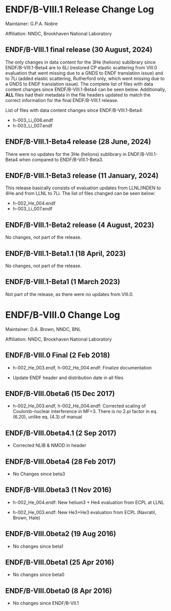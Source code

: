 ENDF/B-VIII.1 Release Change Log
=====================================

Maintainer: G.P.A. Nobre

Affiliation: NNDC, Brookhaven National Laboratory



ENDF/B-VIII.1 final release (30 August, 2024)
---------------------------------------------

The only changes in data content for the 3He (helions) sublibrary since ENDF/B-VIII.1-Beta4 are to 6Li (restored CP elastic scattering from VIII.0 evaluation that went missing due to a GNDS to ENDF translation issue) and to 7Li (added elastic scattering, Rutherford only, which went missing due to a GNDS to ENDF translation issue). The complete list of files with data content changes since ENDF/B-VIII.1-Beta4 can be seen below.
Additionally, **ALL** files had their metadata in the file headers updated to match the correct information for the final ENDF/B-VIII.1 release.

List of files with data content changes since ENDF/B-VIII.1-Beta4:

* h-003_Li_006.endf
* h-003_Li_007.endf









ENDF/B-VIII.1-Beta4 release (28 June, 2024)
---------------------------------------------

There were no updates for the 3He (helions) sublibrary in ENDF/B-VIII.1-Beta4 when compared to ENDF/B-VIII.1-Beta3.



ENDF/B-VIII.1-Beta3 release (11 January, 2024)
---------------------------------------------

This release basically consists of evaluation updates from LLNL/INDEN to 4He and from LLNL to 7Li.
The list of files changed can be seen below:

* h-002_He_004.endf
* h-003_Li_007.endf

ENDF/B-VIII.1-Beta2 release (4 August, 2023)
---------------------------------------------

No changes, not part of the release.


ENDF/B-VIII.1-Beta1.1 (18 April, 2023)
--------------------------------------

No changes, not part of the release.

ENDF/B-VIII.1-Beta1 (1 March 2023)
----------------------------------

Not part of the release, as there were no updates from VIII.0.



ENDF/B-VIII.0 Change Log
========================

Maintainer: D.A. Brown, NNDC, BNL

Affiliation: NNDC, Brookhaven National Laboratory

ENDF/B-VIII.0 Final (2 Feb 2018)
--------------------------------

* h-002_He_003.endf, h-002_He_004.endf: Finalize documentation

* Update ENDF header and distribution date in all files


ENDF/B-VIII.0beta6 (15 Dec 2017)
--------------------------------

* h-002_He_003.endf, h-002_He_004.endf: Corrected scaling of Coulomb-nuclear interference
  in MF=3.  There is no 2.pi factor in eq. (6.20), unlike eq. (4.3) of manual


ENDF/B-VIII.0beta4.1 (2 Sep 2017)
--------------------------------

* Corrected NLIB & NMOD in header


ENDF/B-VIII.0beta4 (28 Feb 2017)
--------------------------------

* No Changes since beta3


ENDF/B-VIII.0beta3 (1 Nov 2016)
--------------------------------

* h-002_He_004.endf: New helium3 + He4 evaluation from ECPL at LLNL

* h-002_He_003.endf: New He3+He3 evaluation from ECPL (Navratil, Brown, Hale)


ENDF/B-VIII.0beta2 (19 Aug 2016)
--------------------------------

* No changes since beta1


ENDF/B-VIII.0beta1 (25 Apr 2016)
--------------------------------

* No changes since beta0


ENDF/B-VIII.0beta0 (8 Apr 2016)
-------------------------------

* No changes since ENDF/B-VII.1
